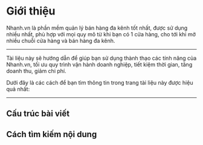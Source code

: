 # Giới thiệu

Nhanh.vn là phần mềm quản lý bán hàng đa kênh tốt nhất, được sử dụng nhiều nhất, phù hợp với mọi quy mô từ khi bạn có 1 cửa hàng, cho tới khi mở nhiều chuỗi cửa hàng và bán hàng đa kênh.

---

Tài liệu này sẽ hướng dẫn để giúp bạn sử dụng thành thạo các tính năng của Nhanh.vn, tối ưu quy trình vận hành doanh nghiệp, tiết kiệm thời gian, tăng doanh thu, giảm chi phí.

Dưới đây là các cách để bạn tìm thông tin trong trang tài liệu này được hiệu quả nhất:

---

## Cấu trúc bài viết

## Cách tìm kiếm nội dung

